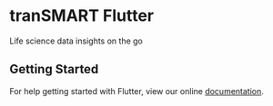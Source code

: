 # tranSMART Flutter

Life science data insights on the go

## Getting Started

For help getting started with Flutter, view our online
[documentation](https://flutter.io/).
